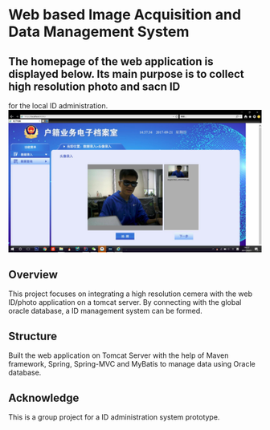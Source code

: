 # Web based Image Acquisition and Data Management System

## The homepage of the web application is displayed below. Its main purpose is to collect high resolution photo and sacn ID
for the local ID administration.
![Example](src/example.jpg)


## Overview

This project focuses on integrating a high resolution cemera with the web ID/photo application on a tomcat server. By connecting with the global oracle database, a ID management system can be formed. 



## Structure

Built the web application on Tomcat Server with the help of Maven framework, Spring, Spring-MVC and MyBatis to manage data using Oracle database.


## Acknowledge
This is a group project for a ID administration system prototype.

